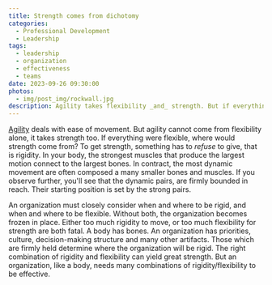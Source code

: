 ```yaml
---
title: Strength comes from dichotomy
categories:
  - Professional Development
  - Leadership
tags:
  - leadership
  - organization
  - effectiveness
  - teams
date: 2023-09-26 09:30:00
photos: 
  - img/post_img/rockwall.jpg
description: Agility takes flexibility _and_ strength. But if everything is flexible, where can strength come from? And how ought we balance this contrast?
---
```

[Agility](/2023/09/19/agile-organism) deals with ease of movement. But agility cannot come from flexibility alone, it takes strength too. If everything were flexible, where would strength come from? To get strength, something has to _refuse_ to give, that is rigidity. In your body, the strongest muscles that produce the largest motion connect to the largest bones. In contract, the most dynamic movement are often composed a many smaller bones and muscles. If you observe further, you'll see that the dynamic pairs, are firmly bounded in reach. Their starting position is set by the strong pairs.

An organization must closely consider when and where to be rigid, and when and where to be flexible. Without both, the organization becomes frozen in place. Either too much rigidity to move, or too much flexibility for strength are both fatal. A body has bones. An organization has priorities, culture, decision-making structure and many other artifacts. Those which are firmly held determine where the organization will be rigid. The right combination of rigidity and flexibility can yield great strength. But an organization, like a body, needs many combinations of rigidity/flexibility to be effective.
